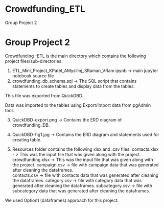 # Crowdfunding_ETL
Group Project 2


# Group Project 2
Crowdfunding
-ETL is the main directory which contains the following project files/sub-directories:

1. ETL_Mini_Project_KPatel_AMysllinj_SRaman_VRam.ipynb -> main jupyter notebook source file  
2. crowdfunding_db_schema.sql -> The SQL script that contains statements to create tables and display data from the tables.

This file was exported from QuickDBD.

Data was imported to the tables using Export/Import data from pgAdmin tool.

3. QuickDBD-export.png -> Contains the ERD diagram of crowdfunding_DB.
4. QuickDBD-fig1.jpg -> Contains the ERD diagram and statements used for creating table.

5. Resources folder contains the following xlsx and .csv files:
contacts.xlsx  - > This was the input file that was given along with the project.
crowdfunding.xlsx -> This was the input file that was given along with the project.
campaign.csv -> file with campaign data that was generated after cleaning the dataframes.   
contacts.csv -> file with contacts data that was generated after cleaning the dataframes.
category.csv -> file with category data that was generated after cleaning the dataframes.
subcategory.csv -> file with subcategory data that was generated after cleaning the dataframes.

We used Option1 (dataframes) approach for this project.
